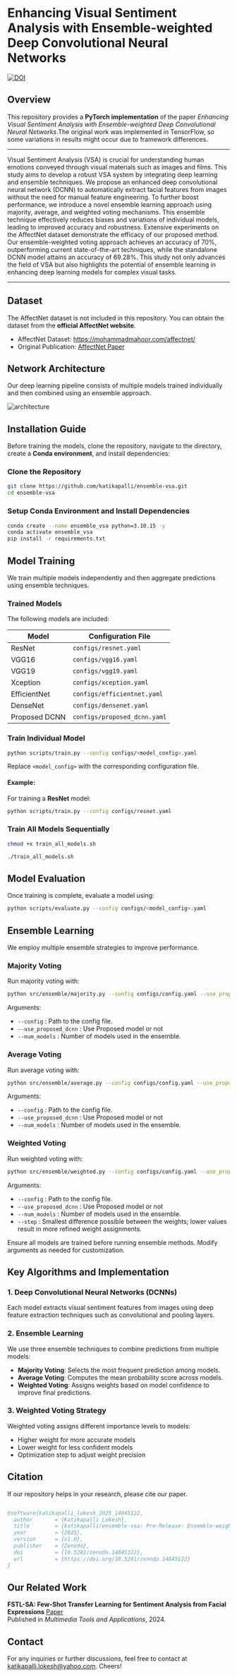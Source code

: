 # Enhancing Visual Sentiment Analysis with Ensemble-weighted Deep Convolutional Neural Networks

[![DOI](https://zenodo.org/badge/930352173.svg)](https://doi.org/10.5281/zenodo.14845110)

## Overview
This repository provides a **PyTorch implementation** of the paper *Enhancing Visual Sentiment Analysis with Ensemble-weighted Deep Convolutional Neural Networks*.The original work was implemented in TensorFlow, so some variations in results might occur due to framework differences.

<hr>

Visual Sentiment Analysis (VSA) is crucial for understanding human emotions conveyed through visual materials such as images and films. This study aims to develop a robust VSA system by integrating deep learning and ensemble techniques. We propose an enhanced deep convolutional neural network (DCNN) to automatically extract facial features from images without the need for manual feature engineering. To further boost performance, we introduce a novel ensemble learning approach using majority, average, and weighted voting mechanisms. This ensemble technique effectively reduces biases and variations of individual models, leading to improved accuracy and robustness. Extensive experiments on the AffectNet dataset demonstrate the efficacy of our proposed method. Our ensemble-weighted voting approach achieves an accuracy of 70%, outperforming current state-of-the-art techniques, while the standalone DCNN model attains an accuracy of 69.28%. This study not only advances the field of VSA but also highlights the potential of ensemble learning in enhancing deep learning models for complex visual tasks.

<hr>

## Dataset

The AffectNet dataset is not included in this repository. You can obtain the dataset from the **official AffectNet website**.

- AffectNet Dataset: https://mohammadmahoor.com/affectnet/
- Original Publication: [AffectNet Paper](https://ieeexplore.ieee.org/document/8013713)

## Network Architecture

Our deep learning pipeline consists of multiple models trained individually and then combined using an ensemble approach.

![architecture](weightedVoting.png?raw=true)

## Installation Guide


Before training the models, clone the repository, navigate to the directory, create a **Conda environment**, and install dependencies:

### Clone the Repository

```sh
git clone https://github.com/katikapalli/ensemble-vsa.git
cd ensemble-vsa
```

### Setup Conda Environment and Install Dependencies

```sh
conda create --name ensemble_vsa python=3.10.15 -y
conda activate ensemble_vsa
pip install -r requirements.txt
```

## Model Training

We train multiple models independently and then aggregate predictions using ensemble techniques.


### Trained Models

The following models are included:

| Model         | Configuration File           |
|--------------|------------------------------|
| ResNet       | `configs/resnet.yaml`        |
| VGG16        | `configs/vgg16.yaml`         |
| VGG19        | `configs/vgg19.yaml`         |
| Xception     | `configs/xception.yaml`         |
| EfficientNet | `configs/efficientnet.yaml`  |
| DenseNet     | `configs/densenet.yaml`      |
| Proposed DCNN| `configs/proposed_dcnn.yaml` |


### Train Individual Model


```sh
python scripts/train.py --config configs/<model_config>.yaml
```

Replace `<model_config>` with the corresponding configuration file.

#### Example:
For training a **ResNet** model:

```sh
python scripts/train.py --config configs/resnet.yaml
```

### Train All Models Sequentially 

```sh
chmod +x train_all_models.sh
```

```sh
./train_all_models.sh
```

## Model Evaluation

Once training is complete, evaluate a model using:

```sh
python scripts/evaluate.py --config configs/<model_config>.yaml
```

## Ensemble Learning

We employ multiple ensemble strategies to improve performance.

### Majority Voting

Run majority voting with:

```sh
python src/ensemble/majority.py --config configs/config.yaml --use_proposed_dcnn True --num_models 5
```

Arguments:

- `--config` : Path to the config file.
- `--use_proposed_dcnn` : Use Proposed model or not
- `--num_models` : Number of models used in the ensemble.

### Average Voting

Run average voting with:

```sh
python src/ensemble/average.py --config configs/config.yaml --use_proposed_dcnn False --num_models 5
```

Arguments:

- `--config` : Path to the config file.
- `--use_proposed_dcnn` : Use Proposed model or not
- `--num_models` : Number of models used in the ensemble.

### Weighted Voting

Run weighted voting with:

```sh
python src/ensemble/weighted.py --config configs/config.yaml --use_proposed_dcnn True --num_models 5 --step 0.01
```

Arguments:

- `--config` : Path to the config file.
- `--use_proposed_dcnn` : Use Proposed model or not
- `--num_models` : Number of models used in the ensemble.
- `--step` : Smallest difference possible between the weights; lower values result in more refined weight assignments.

Ensure all models are trained before running ensemble methods. Modify arguments as needed for customization.

## Key Algorithms and Implementation

### 1. Deep Convolutional Neural Networks (DCNNs)

Each model extracts visual sentiment features from images using deep feature extraction techniques such as convolutional and pooling layers.

### 2. Ensemble Learning

We use three ensemble techniques to combine predictions from multiple models:

- **Majority Voting**: Selects the most frequent prediction among models.
- **Average Voting**: Computes the mean probability score across models.
- **Weighted Voting**: Assigns weights based on model confidence to improve final predictions.

### 3. Weighted Voting Strategy

Weighted voting assigns different importance levels to models:

- Higher weight for more accurate models
- Lower weight for less confident models
- Optimization step to adjust weight precision




## Citation

If our repository helps in your research, please cite our paper.

```bibtex

@software{katikapalli_lokesh_2025_14845122,
  author       = {Katikapalli Lokesh},
  title        = {katikapalli/ensemble-vsa: Pre-Release: Ensemble-weighted Deep CNN (v1.0.0-beta)},
  year         = {2025},
  version      = {v1.0},
  publisher    = {Zenodo},
  doi          = {10.5281/zenodo.14845122},
  url          = {https://doi.org/10.5281/zenodo.14845122}
}

```

## Our Related Work

**FSTL-SA: Few-Shot Transfer Learning for Sentiment Analysis from Facial Expressions** [Paper](https://link.springer.com/article/10.1007/s11042-024-20518-y)  
Published in *Multimedia Tools and Applications*, 2024.  


## Contact

For any inquiries or further discussions, feel free to contact at [katikapalli.lokesh@yahoo.com](mailto:katikapalli.lokesh@yahoo.com). Cheers!
